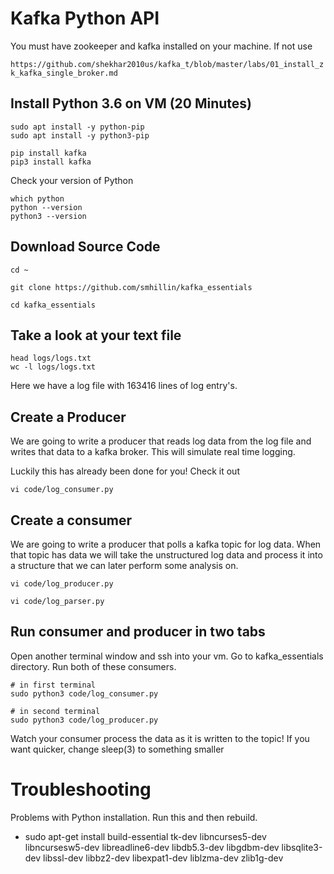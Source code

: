 # Kafka Python API


You must have zookeeper and kafka installed on your machine.  If not use

`https://github.com/shekhar2010us/kafka_t/blob/master/labs/01_install_zk_kafka_single_broker.md`


## Install Python 3.6 on VM (20 Minutes)
    
    sudo apt install -y python-pip
    sudo apt install -y python3-pip

    pip install kafka
    pip3 install kafka
        
Check your version of Python
    
    which python
    python --version
    python3 --version


## Download Source Code

    cd ~

    git clone https://github.com/smhillin/kafka_essentials
    
    cd kafka_essentials

## Take a look at your text file

```
head logs/logs.txt
wc -l logs/logs.txt 
```
   
Here we have a log file with 163416 lines of log entry's.


##  Create a Producer

We are going to write a producer that reads log data from the log file and writes that data to a kafka broker.  This will simulate
real time logging.  


Luckily this has already been done for you!  Check it out

    vi code/log_consumer.py
   
 

## Create a consumer


We are going to write a producer that polls a kafka topic for log data.  When that topic has data we will take the unstructured log
data and process it into a structure that we can later perform some analysis on. 
    
    
    vi code/log_producer.py
    
    vi code/log_parser.py
    
    
## Run consumer and producer in two tabs

Open another terminal window and ssh into your vm.  Go to kafka_essentials directory.
Run both of these consumers.
	
	# in first terminal
    sudo python3 code/log_consumer.py
   
    # in second terminal 
    sudo python3 code/log_producer.py


Watch your consumer process the data as it is written to the topic!
If you want quicker, change sleep(3) to something smaller




    
# Troubleshooting

Problems with Python installation.  Run this and then rebuild.

- sudo apt-get install build-essential tk-dev libncurses5-dev libncursesw5-dev libreadline6-dev 
libdb5.3-dev libgdbm-dev libsqlite3-dev libssl-dev libbz2-dev libexpat1-dev liblzma-dev zlib1g-dev